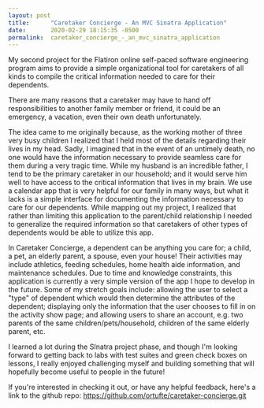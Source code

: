 ```yaml
---
layout: post
title:      "Caretaker Concierge - An MVC Sinatra Application"
date:       2020-02-29 18:15:35 -0500
permalink:  caretaker_concierge_-_an_mvc_sinatra_application
---
```



My second project for the Flatiron online self-paced software engineering program aims to provide a simple organizational tool for caretakers of all kinds to compile the critical information needed to care for their dependents. 

There are many reasons that a caretaker may have to hand off responsibilities to another family member or friend, it could be an emergency, a vacation, even their own death unfortunately. 

The idea came to me originally because, as the working mother of three very busy children I realized that I held most of the details regarding their lives in my head. Sadly, I imagined that in the event of an untimely death, no one would have the information necessary to provide seamless care for them during a very tragic time. While my husband is an incredible father, I tend to be the primary caretaker in our household; and it would serve him well to have access to the critical information that lives in my brain. We use a calendar app that is very helpful for our family in many ways, but what it lacks is a simple interface for documenting the information necessary to care for our dependents. While mapping out my project, I realized that rather than limiting this application to the parent/child relationship I needed to generalize the required information so that caretakers of other types of dependents would be able to utilize this app. 

In Caretaker Concierge, a dependent can be anything you care for; a child, a pet, an elderly parent, a spouse, even your house! Their activities may include athletics, feeding schedules, home health aide information, and maintenance schedules. Due to time and knowledge constraints, this application is currently a very simple version of the app I hope to develop in the future. Some of my stretch goals include: allowing the user to select a "type" of dependent which would then determine the attributes of the dependent; displaying only the information that the user chooses to fill in on the activity show page; and allowing users to share an account, e.g. two parents of the same children/pets/household, children of the same elderly parent, etc. 

I learned a lot during the SInatra project phase, and though I'm looking forward to getting back to labs with test suites and green check boxes on lessons, I really enjoyed challenging myself and building something that will hopefully become useful to people in the future! 

If you're interested in checking it out, or have any helpful feedback, here's a link to the github repo: https://github.com/ortufte/caretaker-concierge.git
